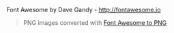 Font Awesome by Dave Gandy - http://fontawesome.io

> PNG images converted with [Font Awesome to PNG](https://github.com/odyniec/font-awesome-to-png)
